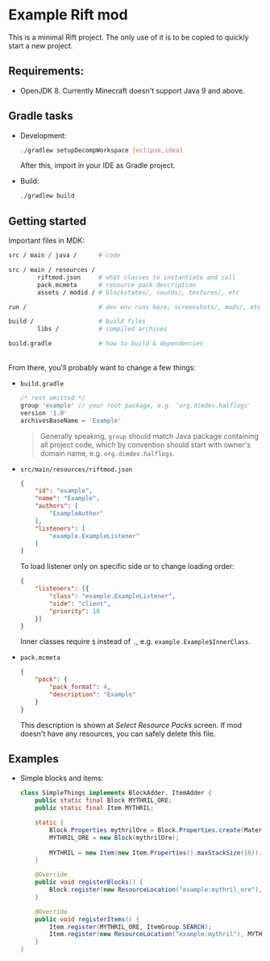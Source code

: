 # Example Rift mod

This is a minimal Rift project. The only use of it is to be copied to quickly start a new project. 

## Requirements:
- OpenJDK 8. Currently Minecraft doesn't support Java 9 and above.

## Gradle tasks
- Development:
    ```sh
    ./gradlew setupDecompWorkspace [eclipse,idea]
    ```
    After this, import in your IDE as Gradle project.

- Build:
    ```sh
    ./gradlew build
    ```

## Getting started

Important files in MDK:

```sh - sh to highlight comments
src / main / java /      # code 

src / main / resources / 
        riftmod.json     # what classes to instantiate and call 
        pack.mcmeta      # resource pack description
        assets / modid / # blockstates/, sounds/, textures/, etc 

run /                    # dev env runs here; screenshots/, mods/, etc 

build /                  # build files 
        libs /           # compiled archives 

build.gradle             # how to build & dependencies 
```
<br>
From there, you'll probably want to change a few things:  

- `build.gradle`
    ```groovy
    /* rest omitted */
    group 'example' // your root package, e.g. 'org.dimdev.halflogs'
    version '1.0'
    archivesBaseName = 'Example'
    ```
    > Generally speaking, `group` should match Java package containing all project code, which by convention should start with owner's domain name, e.g. `org.dimdev.halflogs`.  

- `src/main/resources/riftmod.json`
    ```json
    {
        "id": "example",
        "name": "Example",
        "authors": [
            "ExampleAuthor"
        ],
        "listeners": [
            "example.ExampleListener"
        ]
    } 
    ```
    To load listener only on specific side or to change loading order:
    ```json
    {
        "listeners": [{
            "class": "example.ExampleListener",
	        "side": "client",
	        "priority": 10
        }]
    }
    ```
    Inner classes require `$` instead of `.`, e.g. `example.Example$InnerClass`. 

- `pack.mcmeta`
    ```json
    {
        "pack": {
            "pack_format": 4,
            "description": "Example"
        }
    }
    ```
    This description is shown at *Select Resource Packs* screen. If mod doesn't have any resources, you can safely delete this file.

## Examples

- Simple blocks and items:  
    ```java
    class SimpleThings implements BlockAdder, ItemAdder {
        public static final Block MYTHRIL_ORE;
        public static final Item MYTHRIL;
    
        static {
            Block.Properties mythrilOre = Block.Properties.create(Material.ROCK).hardnessAndResistance(5F, 15F);
            MYTHRIL_ORE = new Block(mythrilOre);
        
            MYTHRIL = new Item(new Item.Properties().maxStackSize(16)).group(ItemGroup.SEARCH);
        }
    
        @Override
	    public void registerBlocks() {
	    	Block.register(new ResourceLocation("example:mythril_ore"), MYTHRIL_ORE);
        }
    
        @Override
	    public void registerItems() {
		    Item.register(MYTHRIL_ORE, ItemGroup.SEARCH);
		    Item.register(new ResourceLocation("example:mythril"), MYTHRIL);
        }
    }
    ```
